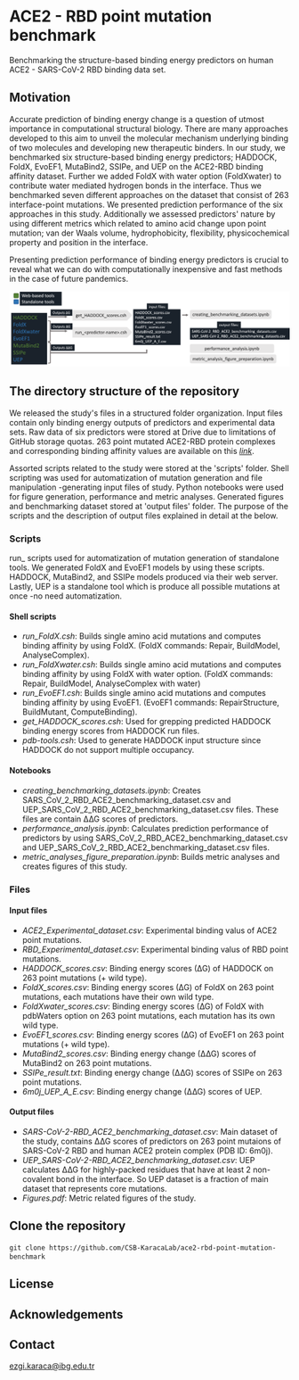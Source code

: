 # ACE2 - RBD point mutation benchmark 
Benchmarking the structure-based binding energy predictors on human ACE2 - SARS-CoV-2 RBD binding data set.

## Motivation

Accurate prediction of binding energy change is a question of utmost importance in computational structural biology. There are many approaches developed to this aim to unveil the molecular mechanism underlying binding of two molecules and developing new therapeutic binders. In our study, we benchmarked six structure-based binding energy predictors; HADDOCK, FoldX, EvoEF1, MutaBind2, SSIPe, and UEP on the ACE2-RBD binding affinity dataset. Further we added FoldX with water option (FoldXwater) to contribute water mediated hydrogen bonds in the interface. Thus we benchmarked seven different approaches on the dataset that consist of 263 interface-point mutations. We presented prediction performance of the six approaches in this study. Additionally we assessed predictors' nature by using different metrics which related to amino acid change upon point mutation; van der Waals volume, hydrophobicity, flexibility, physicochemical property and position in the interface.


Presenting prediction performance of binding energy predictors is crucial to reveal what we can do with computationally inexpensive and fast methods in the case of future pandemics.

<img src="workflow_transparent.png" alt="main" width="1100" />

## The directory structure of the repository

We released the study's files in a structured folder organization. Input files contain only binding energy outputs of predictors and experimental data sets. Raw data of six predictors were stored at Drive due to limitations of GitHub storage quotas. 263 point mutated ACE2-RBD protein complexes and corresponding binding affinity values are available on this [*link*](https://drive.google.com/drive/u/1/folders/1Gfyen1dTXD25WPKyAPDmQdzrbAEhW3cq). 

Assorted scripts related to the study were stored at the 'scripts' folder. Shell scripting was used for automatization of mutation generation and file manipulation -generating input files of study. Python notebooks were used for figure generation, performance and metric analyses. Generated figures and benchmarking dataset stored at 'output files' folder. The purpose of the scripts and the description of output files explained in detail at the below.


### Scripts

run_<predictor> scripts used for automatization of mutation generation of standalone tools. We generated FoldX and EvoEF1 models by using these scripts. HADDOCK, MutaBind2, and SSIPe models produced via their web server. Lastly, UEP is a standalone tool which is produce all possible mutations at once -no need automatization. 

#### Shell scripts

- *run_FoldX.csh*: Builds single amino acid mutations and computes binding affinity by using FoldX. (FoldX commands: Repair, BuildModel, AnalyseComplex).
- *run_FoldXwater.csh*: Builds single amino acid mutations and computes binding affinity by using FoldX with water option. (FoldX commands: Repair, BuildModel, AnalyseComplex with water)
- *run_EvoEF1.csh*: Builds single amino acid mutations and computes binding affinity by using EvoEF1. (EvoEF1 commands: RepairStructure, BuildMutant, ComputeBinding).
- *get_HADDOCK_scores.csh*: Used for grepping predicted HADDOCK binding energy scores from HADDOCK run files.
- *pdb-tools.csh*: Used to generate HADDOCK input structure since HADDOCK do not support multiple occupancy.

#### Notebooks
  
  - *creating_benchmarking_datasets.ipynb*: Creates SARS_CoV_2_RBD_ACE2_benchmarking_dataset.csv and UEP_SARS_CoV_2_RBD_ACE2_benchmarking_dataset.csv files.  These files are contain ∆∆G scores of predictors. 
  - *performance_analysis.ipynb*: Calculates prediction performance of predictors by using SARS_CoV_2_RBD_ACE2_benchmarking_dataset.csv and UEP_SARS_CoV_2_RBD_ACE2_benchmarking_dataset.csv files.
  - *metric_analyses_figure_preparation.ipynb*: Builds metric analyses and creates figures of this study.


### Files

#### Input files
  - *ACE2_Experimental_dataset.csv*: Experimental binding valus of ACE2 point mutations.
  - *RBD_Experimental_dataset.csv*: Experimental binding valus of RBD point mutations.
  - *HADDOCK_scores.csv*: Binding energy scores (∆G) of HADDOCK on 263 point mutations (+ wild type).
  - *FoldX_scores.csv*: Binding energy scores (∆G) of FoldX on 263 point mutations, each mutations have their own wild type.
  - *FoldXwater_scores.csv*: Binding energy scores (∆G) of FoldX with pdbWaters option on 263 point mutations, each mutation has its own wild type.
  - *EvoEF1_scores.csv*: Binding energy scores (∆G) of EvoEF1 on 263 point mutations (+ wild type).
  - *MutaBind2_scores.csv*: Binding energy change (∆∆G) scores of MutaBind2 on 263 point mutations.
  - *SSIPe_result.txt*: Binding energy change (∆∆G) scores of SSIPe on 263 point mutations.
  - *6m0j_UEP_A_E.csv*: Binding energy change (∆∆G) scores of UEP. 
  
#### Output files

  - *SARS-CoV-2-RBD_ACE2_benchmarking_dataset.csv*: Main dataset of the study, contains ∆∆G scores of predictors on 263 point mutaions of SARS-CoV-2 RBD and human ACE2 protein complex (PDB ID: 6m0j).
  - *UEP_SARS-CoV-2-RBD_ACE2_benchmarking_dataset.csv*: UEP calculates ∆∆G for highly-packed residues that have at least 2 non-covalent bond in the interface. So UEP dataset is a fraction of main dataset that represents core mutations.
  - *Figures.pdf*: Metric related figures of the study. 
  

## Clone the repository
```
git clone https://github.com/CSB-KaracaLab/ace2-rbd-point-mutation-benchmark
```
## License

## Acknowledgements

## Contact
ezgi.karaca@ibg.edu.tr
